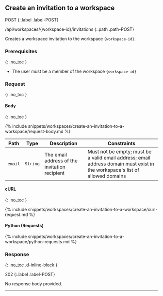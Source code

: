 ## Create an invitation to a workspace

POST
{:.label .label-POST}

/api/workspaces/{workspace-id}/invitations
{:.path .path-POST}

Creates a workspace invitation to the workspace `{workspace-id}`.

### Prerequisites
{: .no_toc }

- The user must be a member of the workspace `{workspace-id}`

### Request
{: .no_toc }

#### Body
{: .no_toc }

{% include snippets/workspaces/create-an-invitation-to-a-workspace/request-body.md %}

Path | Type | Description | Constraints
---- | ---- | ----------- | -----------
`email` | `String` | The email address of the invitation recipient | Must not be empty; must be a valid email address; email address domain must exist in the workspace's list of allowed domains

#### cURL
{: .no_toc }

{% include snippets/workspaces/create-an-invitation-to-a-workspace/curl-request.md %}

#### Python (Requests)

{% include snippets/workspaces/create-an-invitation-to-a-workspace/python-requests.md %}

### Response
{: .no_toc .d-inline-block }

202
{:.label .label-POST}

No response body provided.

---
